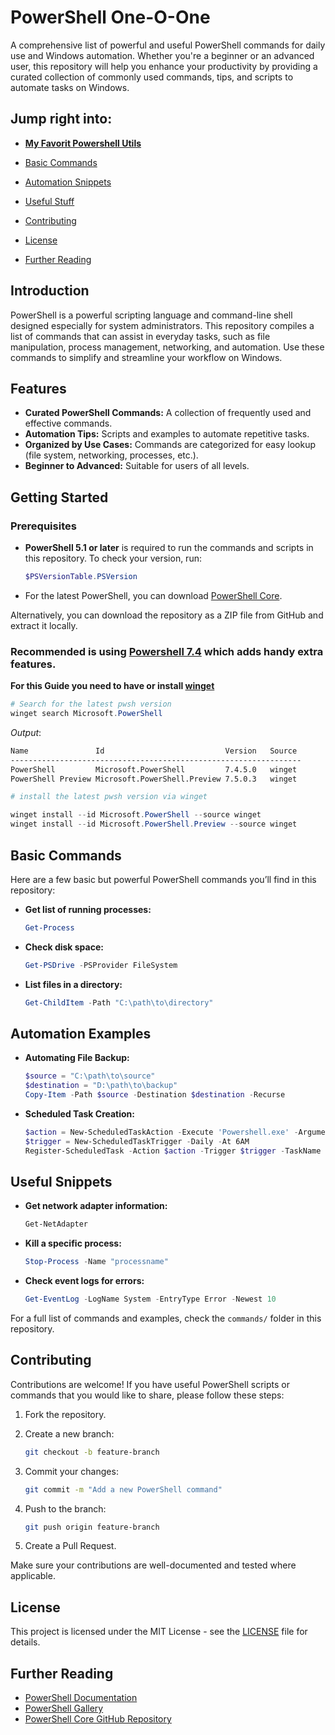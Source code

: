 # PowerShell One-O-One

A comprehensive list of powerful and useful PowerShell commands for daily use and Windows automation. Whether you're a beginner or an advanced user, this repository will help you enhance your productivity by providing a curated collection of commonly used commands, tips, and scripts to automate tasks on Windows.

## Jump right into:

- [**My Favorit Powershell Utils**](/pwsh-utils.md)
- [Basic Commands](#basic-commands)
- [Automation Snippets](#automation-examples)
- [Useful Stuff](#useful-snippets)

- [Contributing](#contributing)
- [License](#license)
- [Further Reading](#further-reading)

## Introduction

PowerShell is a powerful scripting language and command-line shell designed especially for system administrators. This repository compiles a list of commands that can assist in everyday tasks, such as file manipulation, process management, networking, and automation. Use these commands to simplify and streamline your workflow on Windows.

## Features

- **Curated PowerShell Commands:** A collection of frequently used and effective commands.
- **Automation Tips:** Scripts and examples to automate repetitive tasks.
- **Organized by Use Cases:** Commands are categorized for easy lookup (file system, networking, processes, etc.).
- **Beginner to Advanced:** Suitable for users of all levels.

## Getting Started

### Prerequisites

- **PowerShell 5.1 or later** is required to run the commands and scripts in this repository. To check your version, run:

  ```powershell
  $PSVersionTable.PSVersion
  ```

- For the latest PowerShell, you can download [PowerShell Core](https://github.com/PowerShell/PowerShell#get-powershell).

Alternatively, you can download the repository as a ZIP file from GitHub and extract it locally.

### Recommended is using [Powershell 7.4](https://learn.microsoft.com/en-us/powershell/scripting/install/installing-powershell-on-windows?view=powershell-7.4) which adds handy extra features.

**For this Guide you need to have or install [winget](https://learn.microsoft.com/en-us/windows/package-manager/winget)**

```powershell
# Search for the latest pwsh version
winget search Microsoft.PowerShell
```

_Output_: 

```markdown
Name               Id                           Version   Source
-----------------------------------------------------------------
PowerShell         Microsoft.PowerShell         7.4.5.0   winget
PowerShell Preview Microsoft.PowerShell.Preview 7.5.0.3   winget
```

```powershell
# install the latest pwsh version via winget

winget install --id Microsoft.PowerShell --source winget
winget install --id Microsoft.PowerShell.Preview --source winget
```

## Basic Commands

Here are a few basic but powerful PowerShell commands you’ll find in this repository:

- **Get list of running processes:**

  ```powershell
  Get-Process
  ```

- **Check disk space:**

  ```powershell
  Get-PSDrive -PSProvider FileSystem
  ```

- **List files in a directory:**

  ```powershell
  Get-ChildItem -Path "C:\path\to\directory"
  ```

## Automation Examples

- **Automating File Backup:**

  ```powershell
  $source = "C:\path\to\source"
  $destination = "D:\path\to\backup"
  Copy-Item -Path $source -Destination $destination -Recurse
  ```

- **Scheduled Task Creation:**

  ```powershell
  $action = New-ScheduledTaskAction -Execute 'Powershell.exe' -Argument '-File C:\path\to\script.ps1'
  $trigger = New-ScheduledTaskTrigger -Daily -At 6AM
  Register-ScheduledTask -Action $action -Trigger $trigger -TaskName "DailyScriptRun"
  ```

## Useful Snippets

- **Get network adapter information:**

  ```powershell
  Get-NetAdapter
  ```

- **Kill a specific process:**

  ```powershell
  Stop-Process -Name "processname"
  ```

- **Check event logs for errors:**

  ```powershell
  Get-EventLog -LogName System -EntryType Error -Newest 10
  ```

For a full list of commands and examples, check the `commands/` folder in this repository.

## Contributing

Contributions are welcome! If you have useful PowerShell scripts or commands that you would like to share, please follow these steps:

1. Fork the repository.
2. Create a new branch:

   ```bash
   git checkout -b feature-branch
   ```

3. Commit your changes:

   ```bash
   git commit -m "Add a new PowerShell command"
   ```

4. Push to the branch:

   ```bash
   git push origin feature-branch
   ```

5. Create a Pull Request.

Make sure your contributions are well-documented and tested where applicable.

## License

This project is licensed under the MIT License - see the [LICENSE](LICENSE) file for details.

## Further Reading

- [PowerShell Documentation](https://learn.microsoft.com/en-us/powershell/)
- [PowerShell Gallery](https://www.powershellgallery.com/)
- [PowerShell Core GitHub Repository](https://github.com/PowerShell/PowerShell)
